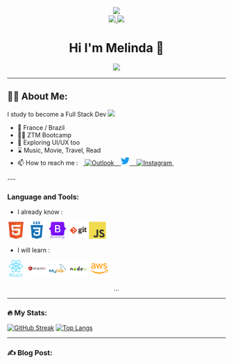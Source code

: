 <div id="header" align="center">
  <img src="https://media.giphy.com/media/LMcB8XospGZO8UQq87/giphy.gif" width="200"/>
<div id="badges">
<a href="https://github.com/Mel-TB">
<img src="https://img.shields.io/github/followers/Mel-TB?style=social">
</a>
<a href="https://twitter.com/mel_trbd">
<img src="https://img.shields.io/badge/Twitter-grey?style=for-the-badge&logo=twitter&logoColor=white">
</a>
</div>

# Hi I'm Melinda 👋
</div>
<div align="center">
<img src="https://media.giphy.com/media/hpXdHPfFI5wTABdDx9/giphy.gif">
</div>

---

## :woman_technologist: About Me: 

I study to become a Full Stack Dev <img src="https://media.giphy.com/media/dNgK7Ws7y176U/giphy.gif" width="40">

- :croissant: France / Brazil
- :woman_student: ZTM Bootcamp
- :seedling: Exploring UI/UX too
- :hourglass: Music, Movie, Travel, Read
- :mailbox: How to reach me : &nbsp;&nbsp;<a href="mailto:melinda.trami@live.fr">
<img src="https://github.com/gauravghongde/social-icons/blob/master/SVG/Color/Outlook.svg" title="Outlook" alt="Outlook" width="20" height="20">&nbsp;&nbsp;&nbsp;
</a> <a href="https://twitter.com/mel_trbd"><img src="https://github.com/devicons/devicon/blob/master/icons/twitter/twitter-original.svg" title="Twitter" alt="Twitter" width="20" height="20">&nbsp;&nbsp;&nbsp;
</a><a href=""><img src="https://github.com/gauravghongde/social-icons/blob/master/SVG/Color/Instagram.svg" title="Instagram" alt="Instagram" width="20" height="20">&nbsp;
</a>
--- 

### Language and Tools: 
- I already know : 

<div>
  <img src="https://github.com/devicons/devicon/blob/master/icons/html5/html5-original.svg" title="HTML5" alt="HTML" width="40" height="40"/>&nbsp;
  <img src="https://github.com/devicons/devicon/blob/master/icons/css3/css3-plain-wordmark.svg"  title="CSS3" alt="CSS" width="40" height="40"/>&nbsp;
  <img src="https://github.com/devicons/devicon/blob/master/icons/bootstrap/bootstrap-original-wordmark.svg" title="Bootstrap" alt="Bootstrap" width="40", height="40">&nbsp;
  <img src="https://github.com/devicons/devicon/blob/master/icons/git/git-original-wordmark.svg" title="Git" **alt="Git" width="40" height="40"/>
  <img src="https://github.com/devicons/devicon/blob/master/icons/javascript/javascript-original.svg" title="JavaScript" alt="JavaScript" width="40" height="40"/>&nbsp;
</div>

- I will learn :

<div>
  
  <img src="https://github.com/devicons/devicon/blob/master/icons/react/react-original-wordmark.svg" title="React" alt="React" width="40" height="40"/>&nbsp;
  <img src="https://github.com/devicons/devicon/blob/master/icons/angularjs/angularjs-original-wordmark.svg" title="Angular" alt="Angular" width="40" height="40"/>&nbsp;
    <img src="https://github.com/devicons/devicon/blob/master/icons/mysql/mysql-original-wordmark.svg" title="MySQL"  alt="MySQL" width="40" height="40"/>&nbsp;
  <img src="https://github.com/devicons/devicon/blob/master/icons/nodejs/nodejs-original-wordmark.svg" title="NodeJS" alt="NodeJS" width="40" height="40"/>&nbsp;
  <img src="https://github.com/devicons/devicon/blob/master/icons/amazonwebservices/amazonwebservices-plain-wordmark.svg" title="AWS" alt="AWS" width="40" height="40"/>&nbsp;
</div>

<div align="center">...</div>

---
### :fire: My Stats: 

[![GitHub Streak](https://streak-stats.demolab.com?user=Mel-TB&theme=dark&background=000000)](https://git.io/streak-stats)
[![Top Langs](https://github-readme-stats.vercel.app/api/top-langs/?username=Mel-TB&layout=compact&theme=vision-friendly-dark)](https://github.com/Mel-TB/github-readme-stats)

---

### :writing_hand: Blog Post: 

<!-- BLOG-POST-LIST:START -->
<!-- BLOG-POST-LIST:END -->
